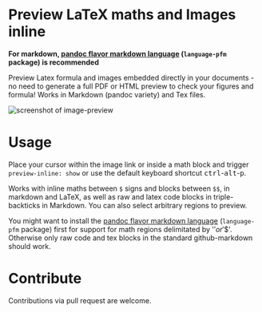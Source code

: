 # Preview LaTeX maths and Images inline

**For markdown, [pandoc flavor markdown language](https://atom.io/packages/language-pfm)  (`language-pfm` package) is recommended**

Preview Latex formula and images embedded directly in your documents - no need to generate a full PDF or HTML preview to check your figures and formula! Works in Markdown (pandoc variety) and Tex files.

![screenshot of image-preview](https://raw.githubusercontent.com/mangecoeur/preview-inline/master/resources/ScreenShot1.png)


# Usage

Place your cursor within the image link or inside a math block and trigger `preview-inline: show` or use the default keyboard shortcut <kbd>ctrl</kbd>-<kbd>alt</kbd>-<kbd>p</kbd>.

Works with inline maths between `$` signs and blocks between `$$`, in markdown and LaTeX, as well as raw and latex code blocks in triple-backticks in Markdown. You can also select arbitrary regions to preview.

You might want to install the [pandoc flavor markdown language](https://atom.io/packages/language-pfm) (`language-pfm` package) first for support for math regions delimitated by '$' or '$$'. Otherwise only raw code and tex blocks in the standard github-markdown should work.

# Contribute

Contributions via pull request are welcome.
